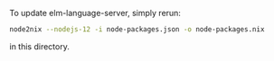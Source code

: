 To update elm-language-server, simply rerun:

``` sh
node2nix --nodejs-12 -i node-packages.json -o node-packages.nix
```

in this directory.
